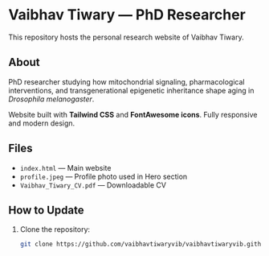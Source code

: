 # Vaibhav Tiwary — PhD Researcher

This repository hosts the personal research website of Vaibhav Tiwary.

## About

PhD researcher studying how mitochondrial signaling, pharmacological interventions, and transgenerational epigenetic inheritance shape aging in *Drosophila melanogaster*.

Website built with **Tailwind CSS** and **FontAwesome icons**. Fully responsive and modern design.

## Files

- `index.html` — Main website
- `profile.jpeg` — Profile photo used in Hero section
- `Vaibhav_Tiwary_CV.pdf` — Downloadable CV

## How to Update

1. Clone the repository:

   ```bash
   git clone https://github.com/vaibhavtiwaryvib/vaibhavtiwaryvib.github.io.git
